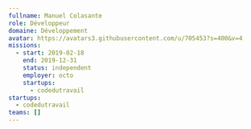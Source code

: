 ```yaml
---
fullname: Manuel Colasante
role: Développeur
domaine: Développement
avatar: https://avatars3.githubusercontent.com/u/705453?s=400&v=4
missions:
  - start: 2019-02-18
    end: 2019-12-31
    status: independent
    employer: octo
    startups:
      - codedutravail
startups:
  - codedutravail
teams: []
---
```

